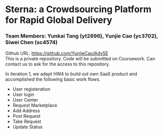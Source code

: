 # Sterna: a Crowdsourcing Platform for Rapid Global Delivery

### Team Members: Yunkai Tang (yt2696), Yunjie Cao (yc3702), Siwei Chen (sc4574)

Github URL: https://github.com/YunjieCao/AdvSE  
This is a private repository. Code will be submitted on Coursework. Can contact us to ask for the access to this repository.

In iteration 1, we adapt HW4 to build out own SaaS product and accomplished the following basic work flows.

- User registeration
- User login
- User Center
- Request Marketplace
- Add Address
- Post Request
- Take Request
- Update Status
